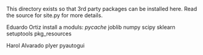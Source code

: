 This directory exists so that 3rd party packages can be installed
here.  Read the source for site.py for more details.

Eduardo Ortiz install a moduls:
_pycache_
joblib
numpy
scipy
sklearn 
setuptools
pkg_resources

Harol Alvarado
plyer
pyautogui
